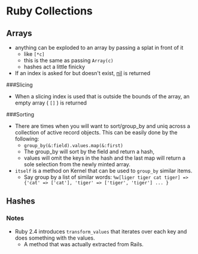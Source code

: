 # Ruby Collections

## Arrays

* anything can be exploded to an array by passing a splat in front of it
  * like `[*c]`
  * this is the same as passing `Array(c)`
  * hashes act a little finicky
* If an index is asked for but doesn't exist, [nil][1] is returned

###Slicing

* When a slicing index is used that is outside the bounds of the array,
  an empty array ( `[]` ) is returned

###Sorting

* There are times when you will want to sort/group_by and uniq
across a collection of active record objects. 
This can be easily done by the following:
  * `group_by(&:field).values.map(&:first)`
  * The group_by will sort by the field and return a hash,
  * values will omit the keys in the hash and the last map will return a sole selection from the newly minted array.
* `itself` is a method on Kernel that can be used to `group_by` similar items.
  * Say group by a list of similar words: `%w[liger tiger cat tiger] => {'cat' => ['cat'], 'tiger' => ['tiger', 'tiger'] ... }`

## Hashes

### Notes

* Ruby 2.4 introduces `transform_values` that iterates over each key and does something with the values.
  * A method that was actually extracted from Rails.

[1]: /RubyFalsey